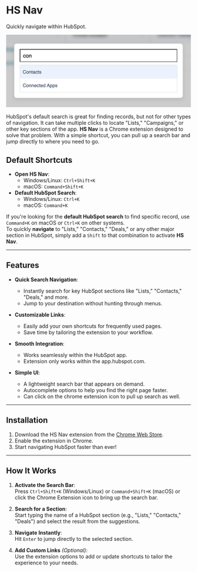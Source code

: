 # HS Nav

Quickly navigate within HubSpot.

![search.png](https://github.com/danguenet/hs-nav/blob/main/icons/search.png)

HubSpot's default search is great for finding records, but not for other types of navigation. It can take multiple clicks to locate "Lists," "Campaigns," or other key sections of the app. **HS Nav** is a Chrome extension designed to solve that problem. With a simple shortcut, you can pull up a search bar and jump directly to where you need to go.

## Default Shortcuts

- **Open HS Nav**:
  - Windows/Linux: `Ctrl+Shift+K`
  - macOS: `Command+Shift+K`
- **Default HubSpot Search**:
  - Windows/Linux: `Ctrl+K`
  - macOS: `Command+K`

If you're looking for the **default HubSpot search** to find specific record, use `Command+K` on macOS or `Ctrl+K` on other systems.  
To quickly **navigate** to "Lists," "Contacts," "Deals," or any other major section in HubSpot, simply add a `Shift` to that combination to activate **HS Nav**.

---

## Features

- **Quick Search Navigation**:
  - Instantly search for key HubSpot sections like "Lists," "Contacts," "Deals," and more.
  - Jump to your destination without hunting through menus.

- **Customizable Links**:
  - Easily add your own shortcuts for frequently used pages.
  - Save time by tailoring the extension to your workflow.

- **Smooth Integration**:
  - Works seamlessly within the HubSpot app.
  - Extension only works within the app.hubspot.com.

- **Simple UI**:
  - A lightweight search bar that appears on demand.
  - Autocomplete options to help you find the right page faster.
  - Can click on the chrome extension icon to pull up search as well.

---

## Installation

1. Download the HS Nav extension from the [Chrome Web Store](#).
2. Enable the extension in Chrome.
3. Start navigating HubSpot faster than ever!

---

## How It Works

1. **Activate the Search Bar**:  
   Press `Ctrl+Shift+K` (Windows/Linux) or `Command+Shift+K` (macOS) or click the Chrome Extension icon to bring up the search bar.

2. **Search for a Section**:  
   Start typing the name of a HubSpot section (e.g., "Lists," "Contacts," "Deals") and select the result from the suggestions.

3. **Navigate Instantly**:  
   Hit `Enter` to jump directly to the selected section.

4. **Add Custom Links** *(Optional)*:  
   Use the extension options to add or update shortcuts to tailor the experience to your needs.
